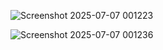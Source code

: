 ![Screenshot 2025-07-07 001223](https://github.com/user-attachments/assets/75b4ed3e-7372-4269-b0a2-01d006a21bcf)

![Screenshot 2025-07-07 001236](https://github.com/user-attachments/assets/86206cfb-815a-473d-ab3d-8f38b09befbe)
